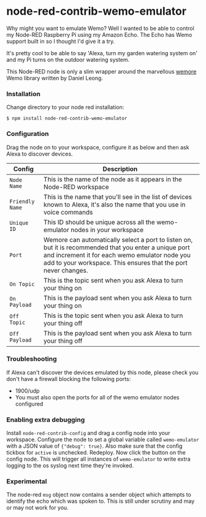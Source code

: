 # node-red-contrib-wemo-emulator

Why might you want to emulate Wemo? Well I wanted to be able to control my Node-RED Raspberry Pi using my Amazon Echo. The
Echo has Wemo support built in so I thought I'd give it a try.

It's pretty cool to be able to say 'Alexa, turn my garden watering system on' and my Pi turns on the outdoor watering system.

This Node-RED node is only a slim wrapper around the marvellous [wemore](https://github.com/dhleong/wemore) Wemo library written by Daniel Leong.

### Installation

Change directory to your node red installation:

    $ npm install node-red-contrib-wemo-emulator

### Configuration

Drag the node on to your workspace, configure it as below and then ask Alexa to discover devices.

| Config          | Description                                                                                                                                                                                                               |
| --------------- | ------------------------------------------------------------------------------------------------------------------------------------------------------------------------------------------------------------------------- |
| `Node Name`     | This is the name of the node as it appears in the Node-RED workspace                                                                                                                                                      |
| `Friendly Name` | This is the name that you'll see in the list of devices known to Alexa, it's also the name that you use in voice commands                                                                                                 |
| `Unique ID`     | This ID should be unique across all the wemo-emulator nodes in your workspace                                                                                                                                             |
| `Port`          | Wemore can automatically select a port to listen on, but it is recommended that you enter a unique port and increment it for each wemo emulator node you add to your workspace. This ensures that the port never changes. |
| `On Topic`      | This is the topic sent when you ask Alexa to turn your thing on                                                                                                                                                           |
| `On Payload`    | This is the payload sent when you ask Alexa to turn your thing on                                                                                                                                                         |
| `Off Topic`     | This is the topic sent when you ask Alexa to turn your thing off                                                                                                                                                          |
| `Off Payload`   | This is the payload sent when you ask Alexa to turn your thing off                                                                                                                                                        |

### Troubleshooting

If Alexa can't discover the devices emulated by this node, please check you don't have a firewall blocking the following ports:

* 1900/udp
* You must also open the ports for all of the wemo emulator nodes configured

### Enabling extra debugging

Install `node-red-contrib-config` and drag a config node into your workspace. Configure the node to set a global variable called `wemo-emulator`
with a JSON value of `{"debug": true}`. Also make sure that the config tickbox for `active` is unchecked. Redeploy. Now click the button on the config node.
This will trigger all instances of `wemo-emulator` to write extra logging to the os syslog next time they're invoked.

### Experimental

The node-red `msg` object now contains a sender object which attempts to identify the echo which was spoken to. This is still under scrutiny and may or may not work for you.
